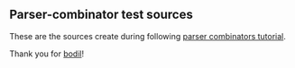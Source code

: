 ## Parser-combinator test sources

These are the sources create during following [parser combinators tutorial](https://bodil.lol/parser-combinators/). 

Thank you for [bodil](https://github.com/bodil)!